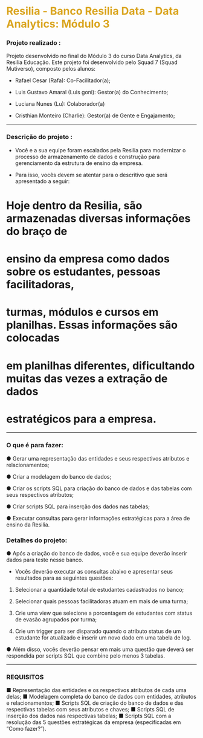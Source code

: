 # <font  color="#DAA520">Resilia - Banco Resilia Data - Data Analytics: Módulo 3</font>

### Projeto realizado :

Projeto desenvolvido no final do Módulo 3 do curso Data Analytics, da Resilia Educação. Este projeto foi desenvolvido pelo Squad 7 (Squad Mutiverso), composto pelos alunos:
    
- Rafael Cesar (Rafa): Co-Facilitador(a);
  
- Luis Gustavo Amaral (Luis goni): Gestor(a) do Conhecimento;  

- Luciana Nunes (Lu): Colaborador(a) 
  
- Cristhian Monteiro (Charlie): Gestor(a) de Gente e Engajamento;

---
### Descrição do projeto :
- Você e a sua equipe foram escalados pela Resilia para modernizar o processo
de armazenamento de dados e construção para gerenciamento da estrutura
de ensino da empresa.

- Para isso, vocês devem se atentar para o descritivo que será apresentado a
seguir:
    
# Hoje dentro da Resilia, são armazenadas diversas informações do braço de
# ensino da empresa como dados sobre os estudantes, pessoas facilitadoras,
# turmas, módulos e cursos em planilhas. Essas informações são colocadas
# em planilhas diferentes, dificultando muitas das vezes a extração de dados
# estratégicos para a empresa.

---

### O que é para fazer:
● Gerar uma representação das entidades e seus respectivos atributos e relacionamentos;

● Criar a modelagem do banco de dados;

● Criar os scripts SQL para criação do banco de dados e das tabelas com seus respectivos atributos;

● Criar scripts SQL para inserção dos dados nas tabelas;

● Executar consultas para gerar informações estratégicas para a área de ensino da Resilia.

### Detalhes do projeto:
 ● Após a criação do banco de dados, você e sua equipe deverão inserir dados para teste nesse banco.
- Vocês deverão executar as consultas abaixo e apresentar seus resultados para as seguintes questões:

1. Selecionar a quantidade total de estudantes cadastrados no banco;

2. Selecionar quais pessoas facilitadoras atuam em mais de uma turma;

3. Crie uma view que selecione a porcentagem de estudantes com status de evasão agrupados por turma;

4. Crie um trigger para ser disparado quando o atributo status de um estudante for atualizado e inserir um novo dado em uma tabela de log.
 
 ● Além disso, vocês deverão pensar em mais uma questão que deverá ser respondida por scripts SQL que combine pelo menos 3 tabelas.

---
### REQUISITOS
 ■ Representação das entidades e os respectivos atributos de cada uma delas;
 ■ Modelagem completa do banco de dados com entidades, atributos e relacionamentos;
 ■ Scripts SQL de criação do banco de dados e das respectivas tabelas com seus atributos e chaves;
 ■ Scripts SQL de inserção dos dados nas respectivas tabelas;
 ■ Scripts SQL com a resolução das 5 questões estratégicas da empresa (especificadas em “Como fazer?”).
